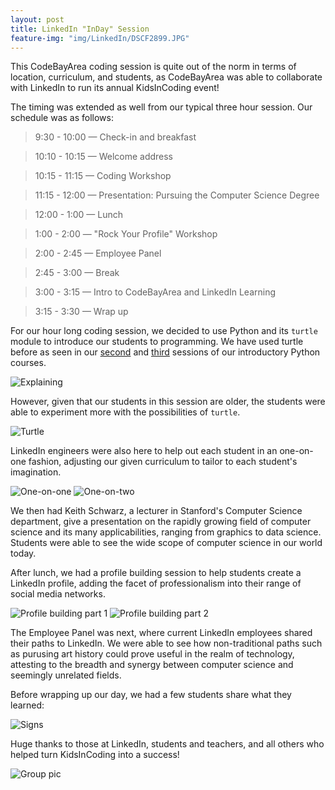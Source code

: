 ```yaml
---
layout: post
title: LinkedIn "InDay" Session
feature-img: "img/LinkedIn/DSCF2899.JPG"
---
```


This CodeBayArea coding session is quite out of the norm in terms of location, curriculum, and students, as CodeBayArea was able to collaborate with LinkedIn to run its annual KidsInCoding event!

The timing was extended as well from our typical three hour session. Our schedule was as follows:

> 9:30 - 10:00 — Check-in and breakfast

> 10:10 - 10:15 — Welcome address

> 10:15 - 11:15 — Coding Workshop

> 11:15 - 12:00 — Presentation: Pursuing the Computer Science Degree

> 12:00 - 1:00 — Lunch

> 1:00 - 2:00 — "Rock Your Profile" Workshop

> 2:00 - 2:45 — Employee Panel

> 2:45 - 3:00 — Break

> 3:00 - 3:15 — Intro to CodeBayArea and LinkedIn Learning

> 3:15 - 3:30 — Wrap up

For our hour long coding session, we decided to use Python and its `turtle` module to introduce our students to programming. We have used turtle before as seen in our [second](http://blog.codebayarea.com/2016/09/17/september-seventeenth-class.html) and [third](http://blog.codebayarea.com/2016/09/24/september-24th-class.html) sessions of our introductory Python courses.

![Explaining](/img/LinkedIn/DSCF2904.JPG)

However, given that our students in this session are older, the students were able to experiment more with the possibilities of `turtle`.

![Turtle](/img/LinkedIn/DSCF2931.JPG)

LinkedIn engineers were also here to help out each student in an one-on-one fashion, adjusting our given curriculum to tailor to each student's imagination.

![One-on-one](/img/LinkedIn/DSCF2922.JPG)
![One-on-two](/img/LinkedIn/DSCF2921.JPG)

We then had Keith Schwarz, a lecturer in Stanford's Computer Science department, give a presentation on the rapidly growing field of computer science and its many applicabilities, ranging from graphics to data science. Students were able to see the wide scope of computer science in our world today.

After lunch, we had a profile building session to help students create a LinkedIn profile, adding the facet of professionalism into their range of social media networks.

![Profile building part 1](/img/LinkedIn/DSCF2942.JPG)
![Profile building part 2](/img/LinkedIn/DSCF2950.JPG)

The Employee Panel was next, where current LinkedIn employees shared their paths to LinkedIn. We were able to see how non-traditional paths such as purusing art history could prove useful in the realm of technology, attesting to the breadth and synergy between computer science and seemingly unrelated fields.

Before wrapping up our day, we had a few students share what they learned:

![Signs](/img/LinkedIn/DSCF2956.JPG)

Huge thanks to those at LinkedIn, students and teachers, and all others who helped turn KidsInCoding into a success!

![Group pic](/img/LinkedIn/DSCF2962.JPG)